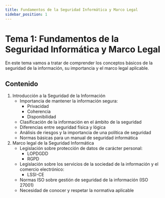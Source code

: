 ```yaml
---
title: Fundamentos de la Seguridad Informática y Marco Legal
sidebar_position: 1
---
```


# Tema 1: Fundamentos de la Seguridad Informática y Marco Legal

En este tema vamos a tratar de comprender los conceptos básicos de la seguridad de la información, su importancia y el marco legal aplicable.

## Contenido

1. Introducción a la Seguridad de la Información
   - Importancia de mantener la información segura:
      - Privacidad
      - Coherencia
      - Disponibilidad
   - Clasificación de la información en el ámbito de la seguridad
   - Diferencias entre seguridad física y lógica
   - Análisis de riesgos y la importancia de  una política de seguridad
   - Normas básicas para un manual de seguridad informática
2. Marco legal de la Seguridad Informática
   - Legislación sobre protección de datos de carácter personal:
      - LOPDGDD
      - RGPD
   - Legislación sobre los servicios de la sociedad de la información y el comercio electrónico:
      - LSSI-CE
   - Normas ISO sobre gestión de seguridad de la información (ISO 27001)
   - Necesidad de conocer y respetar la normativa aplicable



